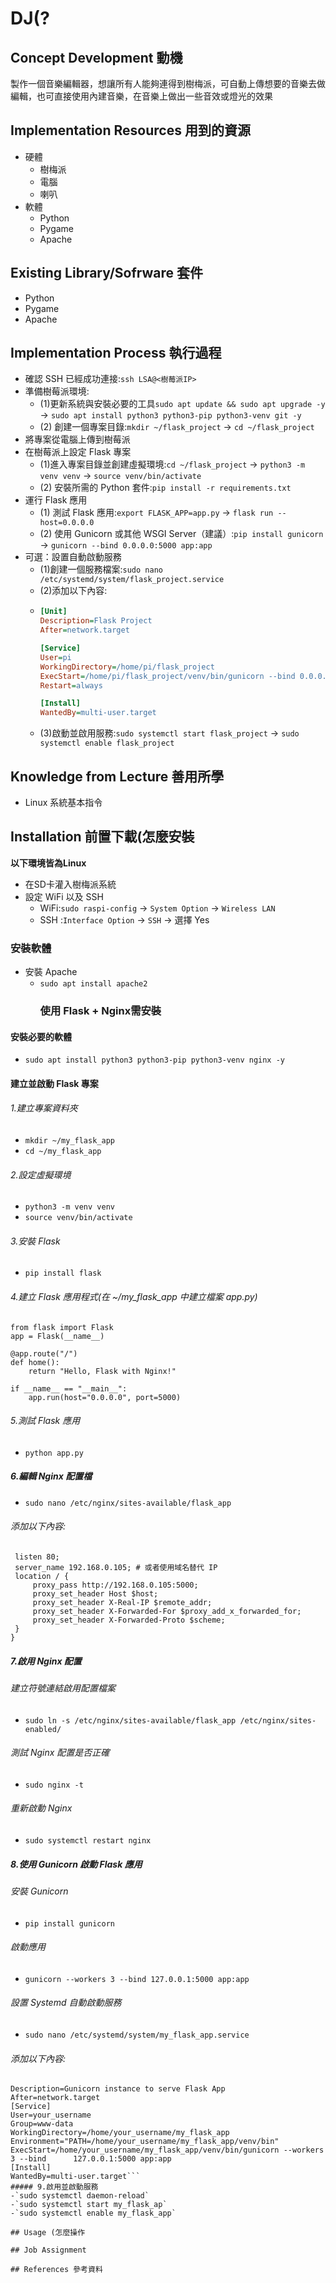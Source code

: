 # DJ(?
## Concept Development 動機
製作一個音樂編輯器，想讓所有人能夠連得到樹梅派，可自動上傳想要的音樂去做編輯，也可直接使用內建音樂，在音樂上做出一些音效或燈光的效果

## Implementation Resources 用到的資源
- 硬體
  - 樹梅派
  - 電腦
  - 喇叭
- 軟體
  - Python
  - Pygame
  - Apache

## Existing Library/Sofrware 套件
- Python
- Pygame
- Apache

## Implementation Process 執行過程
- 確認 SSH 已經成功連接:`ssh LSA@<樹莓派IP>`
- 準備樹莓派環境:
  - (1)更新系統與安裝必要的工具`sudo apt update && sudo apt upgrade -y` -> `sudo apt install python3 python3-pip python3-venv git -y`
  - (2) 創建一個專案目錄:`mkdir ~/flask_project` -> `cd ~/flask_project`
- 將專案從電腦上傳到樹莓派
- 在樹莓派上設定 Flask 專案
  - (1)進入專案目錄並創建虛擬環境:`cd ~/flask_project` -> `python3 -m venv venv` -> `source venv/bin/activate`
  - (2) 安裝所需的 Python 套件:`pip install -r requirements.txt`
- 運行 Flask 應用
  - (1) 測試 Flask 應用:`export FLASK_APP=app.py` -> `flask run --host=0.0.0.0`
  - (2) 使用 Gunicorn 或其他 WSGI Server（建議）:`pip install gunicorn` -> `gunicorn --bind 0.0.0.0:5000 app:app`
- 可選：設置自動啟動服務
  - (1)創建一個服務檔案:`sudo nano /etc/systemd/system/flask_project.service`
  - (2)添加以下內容:
  - ```ini
    [Unit]
    Description=Flask Project
    After=network.target
    
    [Service]
    User=pi
    WorkingDirectory=/home/pi/flask_project
    ExecStart=/home/pi/flask_project/venv/bin/gunicorn --bind 0.0.0.0:5000 app:app
    Restart=always
    
    [Install]
    WantedBy=multi-user.target
    ```
  - (3)啟動並啟用服務:`sudo systemctl start flask_project` -> `sudo systemctl enable flask_project`

## Knowledge from Lecture 善用所學
- Linux 系統基本指令

## Installation 前置下載(怎麼安裝
**以下環境皆為Linux**
- 在SD卡灌入樹梅派系統
- 設定 WiFi 以及 SSH
  - WiFi:`sudo raspi-config` -> `System Option` -> `Wireless LAN`
  - SSH :`Interface Option` -> `SSH` -> 選擇 Yes

 ### 安裝軟體
- 安裝 Apache
  - `sudo apt install apache2`
    ### 使用 Flask + Nginx需安裝
#### 安裝必要的軟體
  - `sudo apt install python3 python3-pip python3-venv nginx -y`
#### 建立並啟動 Flask 專案
###### 1.建立專案資料夾
  - `mkdir ~/my_flask_app`
  - `cd ~/my_flask_app`
###### 2.設定虛擬環境
  - `python3 -m venv venv`
  - `source venv/bin/activate`
###### 3.安裝 Flask
  - `pip install flask`
###### 4.建立 Flask 應用程式(在 ~/my_flask_app 中建立檔案 app.py)
```
from flask import Flask
app = Flask(__name__)

@app.route("/")
def home():
    return "Hello, Flask with Nginx!"

if __name__ == "__main__":
    app.run(host="0.0.0.0", port=5000)
```
###### 5.測試 Flask 應用
  - `python app.py`
##### 6.編輯 Nginx 配置檔
  - `sudo nano /etc/nginx/sites-available/flask_app`
  ###### 添加以下內容:
   ```server {
    listen 80;
    server_name 192.168.0.105; # 或者使用域名替代 IP
    location / {
        proxy_pass http://192.168.0.105:5000;
        proxy_set_header Host $host;
        proxy_set_header X-Real-IP $remote_addr;
        proxy_set_header X-Forwarded-For $proxy_add_x_forwarded_for;
        proxy_set_header X-Forwarded-Proto $scheme;
    }
}
```
##### 7.啟用 Nginx 配置
  ###### 建立符號連結啟用配置檔案
  - `sudo ln -s /etc/nginx/sites-available/flask_app /etc/nginx/sites-enabled/`
  ###### 測試 Nginx 配置是否正確
  - `sudo nginx -t`
  ###### 重新啟動 Nginx
  - `sudo systemctl restart nginx`
##### 8.使用 Gunicorn 啟動 Flask 應用
  ###### 安裝 Gunicorn
  - `pip install gunicorn`
  ###### 啟動應用
  - `gunicorn --workers 3 --bind 127.0.0.1:5000 app:app`
  ###### 設置 Systemd 自動啟動服務
  - `sudo nano /etc/systemd/system/my_flask_app.service`
  ###### 添加以下內容:
  ```[Unit]
  Description=Gunicorn instance to serve Flask App
  After=network.target
  [Service]
  User=your_username
  Group=www-data
  WorkingDirectory=/home/your_username/my_flask_app
  Environment="PATH=/home/your_username/my_flask_app/venv/bin"
  ExecStart=/home/your_username/my_flask_app/venv/bin/gunicorn --workers 3 --bind      127.0.0.1:5000 app:app
  [Install]
  WantedBy=multi-user.target```
##### 9.啟用並啟動服務
  -`sudo systemctl daemon-reload`
  -`sudo systemctl start my_flask_ap`
  -`sudo systemctl enable my_flask_app`

## Usage (怎麼操作

## Job Assignment

## References 參考資料

